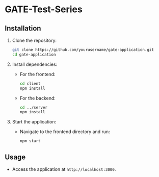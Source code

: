 # GATE-Test-Series
## Installation

1. Clone the repository:
   ```bash
   git clone https://github.com/yourusername/gate-application.git
   cd gate-application

2. Install dependencies:
   - For the frontend:
     ```bash
     cd client
     npm install
     ```
   - For the backend:
     ```bash
     cd ../server
     npm install
     ```

3. Start the application:
   - Navigate to the frontend directory and run:
     ```bash
     npm start
     ```

## Usage

- Access the application at `http://localhost:3000`.
